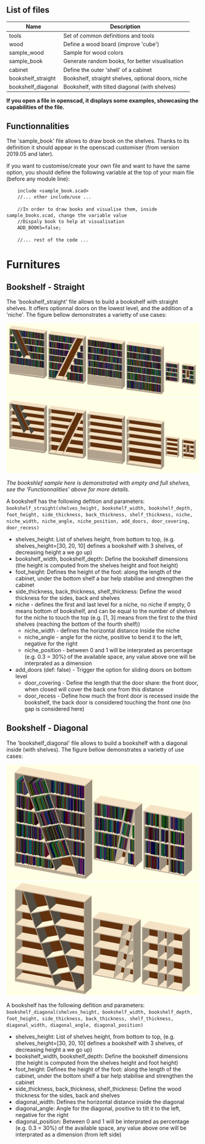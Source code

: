 List of files
-------------

| Name                 | Description                                        |
|----------------------|----------------------------------------------------|
| tools                | Set of common definitions and tools                |
| wood                 | Define a wood board (improve 'cube')               |
| sample_wood          | Sample for wood colors                             |
| sample_book          | Generate random books, for better visualisation    |
| cabinet              | Define the outer 'shell' of a cabinet              |
| bookshelf_straight   | Bookshelf, straight shelves, optional doors, niche |
| bookshelf_diagonal   | Bookshelf, with tilted diagonal (with shelves)     |

**If you open a file in openscad, it displays some examples, showcasing the capabilities of the file.**


Functionnalities
----------------

The 'sample_book' file allows to draw book on the shelves. Thanks to its definition it should appear in the openscad customiser (from version 2019.05 and later).

If you want to customise/create your own file and want to have the same option, you should define the following variable at the top of your main file (before any module line):
```openscad
	include <sample_book.scad>
	//... other include/use ...
	
	//In order to draw books and visualise them, inside sample_books.scad, change the variable value
	//Dispaly book to help at visualisation
	ADD_BOOKS=false;
	
	//... rest of the code ...
```

Furnitures
==========

Bookshelf - Straight
--------------------

The 'bookshelf_straight' file allows to build a bookshelf with straight shelves. It offers optionnal doors on the lowest level, and the addition of a 'niche'.
The figure bellow demonstrates a varietty of use cases:

![Samples of bookshelves](sample/bookshelf-straight.png)
![Samples of bookshelves (with empty shelves)](sample/bookshelf-straight-empty.png)

_The bookshlef sample here is demonstrated with empty and full shelves, see the 'Functionnalities' above for more details._

A bookshelf has the following defition and parameters:
`bookshelf_straight(shelves_height, bookshelf_width, bookshelf_depth, foot_height, side_thickness, back_thickness, shelf_thickness, niche, niche_width, niche_angle, niche_position, add_doors, door_covering, door_recess)`

* shelves_height: List of shelves height, from bottom to top, (e.g. shelves_height=[30, 20, 10] defines a bookshelf with 3 shelves, of decreasing height a we go up)
* bookshelf_width, bookshelf_depth: Define the bookshelf dimensions (the height is computed from the shelves height and foot height)
* foot_height: Defines the height of the foot: along the length of the cabinet, under the bottom shelf a bar help stabilise and strengthen the cabinet
* side_thickness, back_thickness, shelf_thickness: Define the wood thickness for the sides, back and shelves
* niche - defines the first and last level for a niche, no niche if empty, 0 means bottom of bookshelf, and can be equal to the number of shelves for the niche to touch the top (e.g. [1, 3] means from the first to the third shelves (reaching the bottom of the fourth shelf))
  * niche_width - defines the horizontal distance inside the niche
  * niche_angle - angle for the niche, positive to bend it to the left, negative for the right
  * niche_position - between 0 and 1 will be interprated as percentage (e.g. 0.3 = 30%) of the available space, any value above one will be interprated as a dimension
* add_doors (def: false) - Trigger the option for sliding doors on bottom level
  * door_covering - Define the length that the door share: the front door, when closed will cover the back one from this distance
  * door_recess - Define how much the front door is recessed inside the bookshelf, the back door is considered touching the front one (no gap is considered here)



Bookshelf - Diagonal
--------------------

The 'bookshelf_diagonal' file allows to build a bookshelf with a diagonal inside (with shelves).
The figure bellow demonstrates a varietty of use cases:

![Samples of bookshelves](sample/bookshelf-diagonal.png)
![Samples of bookshelves (with empty shelves)](sample/bookshelf-diagonal-empty.png)

A bookshelf has the following defition and parameters:
`bookshelf_diagonal(shelves_height, bookshelf_width, bookshelf_depth, foot_height, side_thickness, back_thickness, shelf_thickness, diagonal_width, diagonal_angle, diagonal_position)`

* shelves_height: List of shelves height, from bottom to top, (e.g. shelves_height=[30, 20, 10] defines a bookshelf with 3 shelves, of decreasing height a we go up)
* bookshelf_width, bookshelf_depth: Define the bookshelf dimensions (the height is computed from the shelves height and foot height)
* foot_height: Defines the height of the foot: along the length of the cabinet, under the bottom shelf a bar help stabilise and strengthen the cabinet
* side_thickness, back_thickness, shelf_thickness: Define the wood thickness for the sides, back and shelves
* diagonal_width: Defines the horizontal distance inside the diagonal
* diagonal_angle: Angle for the diagonal, positive to tilt it to the left, negative for the right
* diagonal_position: Between 0 and 1 will be interprated as percentage (e.g. 0.3 = 30%) of the available space, any value above one will be interprated as a dimension (from left side)
